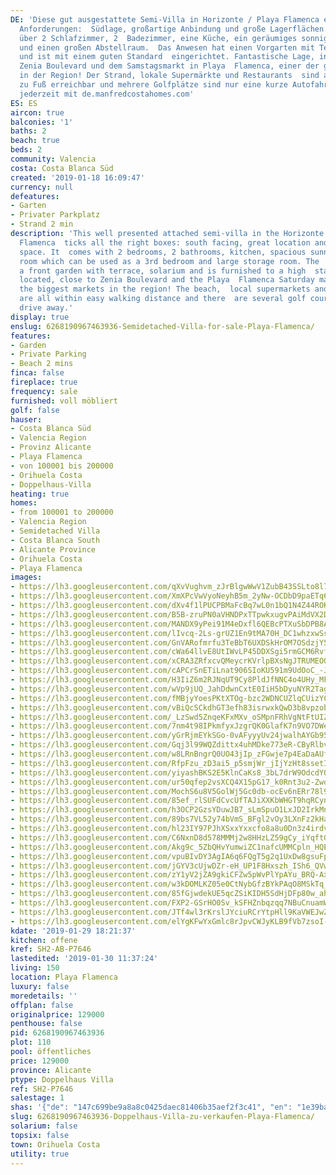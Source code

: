 ```yaml
---
DE: 'Diese gut ausgestattete Semi-Villa in Horizonte / Playa Flamenca erfüllt alle
  Anforderungen:  Südlage, großartige Anbindung und große Lagerflächen. Es verfügt
  über 2 Schlafzimmer, 2  Badezimmer, eine Küche, ein geräumiges sonniges Wohnzimmer
  und einen großen Abstellraum.  Das Anwesen hat einen Vorgarten mit Terrasse, Solarium
  und ist mit einem guten Standard  eingerichtet. Fantastische Lage, in der Nähe von
  Zenia Boulevard und dem Samstagsmarkt in Playa  Flamenca, einer der größten Märkte
  in der Region! Der Strand, lokale Supermärkte und Restaurants  sind alle leicht
  zu Fuß erreichbar und mehrere Golfplätze sind nur eine kurze Autofahrt entfernt.  Termine
  jederzeit mit de.manfredcostahomes.com'
ES: ES
aircon: true
balconies: '1'
baths: 2
beach: true
beds: 2
community: Valencia
costa: Costa Blanca Süd
created: '2019-01-18 16:09:47'
currency: null
defeatures:
- Garten
- Privater Parkplatz
- Strand 2 min
description: 'This well presented attached semi-villa in the Horizonte area of Playa
  Flamenca  ticks all the right boxes: south facing, great location and large storage
  space. It  comes with 2 bedrooms, 2 bathrooms, kitchen, spacious sunny living room,  additional
  room which can be used as a 3rd bedroom and large storage room. The  property has
  a front garden with terrace, solarium and is furnished to a high  standard. Fantastically
  located, close to Zenia Boulevard and the Playa  Flamenca Saturday market, one of
  the biggest markets in the region! The beach,  local supermarkets and restaurants
  are all within easy walking distance and there  are several golf courses a short
  drive away.'
display: true
enslug: 6268190967463936-Semidetached-Villa-for-sale-Playa-Flamenca/
features:
- Garden
- Private Parking
- Beach 2 mins
finca: false
fireplace: true
frequency: sale
furnished: voll möbliert
golf: false
hauser:
- Costa Blanca Süd
- Valencia Region
- Provinz Alicante
- Playa Flamenca
- von 100001 bis 200000
- Orihuela Costa
- Doppelhaus-Villa
heating: true
homes:
- from 100001 to 200000
- Valencia Region
- Semidetached Villa
- Costa Blanca South
- Alicante Province
- Orihuela Costa
- Playa Flamenca
images:
- https://lh3.googleusercontent.com/qXvVughvm_zJrBlgwWwV1ZubB43SSLto8l78I08OsX8Rn1w-pHOFN5V3fGuCH-MkEO4WpTPpwLQwPxxxuKc=w640-rj-e30-l100
- https://lh3.googleusercontent.com/XmXPcVwVyoNeyhB5m_2yNw-OCDbD9paETq6IgVstNUK2NBmWH-R_9b0IzQqrCbr-FhbZr2k23yr6cF4OMQJf=w640-rj-e30-l100
- https://lh3.googleusercontent.com/dXv4f1lPUCPBMaFcBq7wL0n1bQ1N4Z44ROKjfJKfjsxvcLDnFnqf-7c5H_15XnSH3Bda64DKG04kPml_eJVX=w640-rj-e30-l100
- https://lh3.googleusercontent.com/B5B-zruPN0aVHNDPxTTpwkxugvPAiMdVX2Dqws8EDbLf-fckfsiz82MAiyCkguQpeWG3yu7R-MGL51R5JKY=w640-rj-e30-l100
- https://lh3.googleusercontent.com/MANDX9yPei91M4eDxfl6QEBcPTXuSbDPB8AT-C62l4p65YN2xfcJ72DRDY7eQeNgf0sSZ6kWIVuGiaQbvcNnVQ=w640-rj-e30-l100
- https://lh3.googleusercontent.com/lIvcq-2Ls-grUZ1En9tMA70H_DC1whzxwSseAb6ikT0_3txg1p_mGiEem06dhMAnQi9LLWK5dLRFAw_Sa7gh6A=w640-rj-e30-l100
- https://lh3.googleusercontent.com/GnVARofmrfu3TeBbT6UXDSkHrOM7OSdzjY5hewaylGgTYVwvCYogoLPPIaMw0xDvkR9zCywA8BSmXYnI8S4=w640-rj-e30-l100
- https://lh3.googleusercontent.com/cWa64llvE8UtIWvLP45DDXSgi5rmGCM6RvfNZhQFiSrpsxT9knB9nElvF0vMFl8U48nhlf4ebEFnnAwzg_w=w640-rj-e30-l100
- https://lh3.googleusercontent.com/xCRA3ZRfxcvQMeycrKVrlpBXsNgJTRUMEOO5rhtlBW5sk4LjyEg4xjEL5eSJAm3OhaVnKyHb1iTTm7gZS1Am=w640-rj-e30-l100
- https://lh3.googleusercontent.com/cAPCrSnETiLnat906SIoKU591m9UdOoC_-JJT852nQitKVVodSk_ZNdlN9WLFipqvzL28hJJLWcIoI2WPdHb=w640-rj-e30-l100
- https://lh3.googleusercontent.com/H3IiZ6m2RJNqUT9Cy8PldJfNNC4o4UHy_MFiG7Rrpt-omVcd7nXqgT71KuzDzTHIvn75QORDvAamje7FbzH__A=w640-rj-e30-l100
- https://lh3.googleusercontent.com/wVp9jUQ_JahDdwnCxtE0IiH5bDyuNYR2TagdXp2u1SgTOOut3mTFzhVc6i-kXilrxBCAvTmOmIJOLa5_QtAqpg=w640-rj-e30-l100
- https://lh3.googleusercontent.com/fMBjyYoesPKtXTOg-bzc2WDNCUZlqCUizYCs-jwfss1OKLAjCqlrKBrSchL-mZnCdfyxA_OoagcfF-9XUrqn=w640-rj-e30-l100
- https://lh3.googleusercontent.com/vBiQcSCkdhGT3efh83isrwxkQwD3b8vpzobEHPRIRo2kIfsiDjv88f8rOFVONGHSK3Fs8NkcU4hljtpzJmsD=w640-rj-e30-l100
- https://lh3.googleusercontent.com/_LzSwd5ZnqeKFxMXv_oSMpnFRhVgNtFtUIZkwW80J7e2fT5pCjVuJb3pDAzzeFrJ7HhgSw1vrqSESazRCtLe=w640-rj-e30-l100
- https://lh3.googleusercontent.com/7nm4t98IPkmfyxJzgrQK0GlafK7n9VO7DWejkMpxoyRjkL9du-sGYXQg2WTtBTJndvOFbL3hjjgGgdFggmyO7w=w640-rj-e30-l100
- https://lh3.googleusercontent.com/yGrRjmEYkSGo-0vAFyyyUv24jwalhAYGb95Z_7fObcg4K2tJyDPeJEIoGsaJ5dnhxUYLoOYSl8zfb4X2K_M=w640-rj-e30-l100
- https://lh3.googleusercontent.com/Gqj3l99WQZdittx4uhMDke773eR-CByRlbvdRYlweEfJqTYjrJGZpDwbKzgverfsDrMPklQMYB4vwdfuqoo=w640-rj-e30-l100
- https://lh3.googleusercontent.com/w8LRnBngrQ0UO43jIp_zFGwje7p4EaDaAUfoSNtOL906Z18CLJP_FPlGeQAy1luY2nBah-c7M8xkEdzc6mg=w640-rj-e30-l100
- https://lh3.googleusercontent.com/RfpFzu_zD3ai5_p5smjWr_jIjYzHt8ssetIvwqfDm0-_SjCbXCWMub8poSUvPweLAR5aTvtoeYV8WE0LwrG4VQ=w640-rj-e30-l100
- https://lh3.googleusercontent.com/yiyashBKS2E5KlnCaKs8_3bL7drW9OdcdYQ-2-KEySy3N_rsIW-a3dFQIeXXLP_dIIqHuCnTqnXFA4WPyY0=w640-rj-e30-l100
- https://lh3.googleusercontent.com/ur50qfep2vsXCQ4X15pG17_k0Rnt3u2-Zwoj5dsPHd7Bxi-0eTxlubkxFa9Pm7A5MHmTN4NUEh3YzfS2pkoqnw=w640-rj-e30-l100
- https://lh3.googleusercontent.com/MochS6u8V5GolWj5Gc0db-ocEv6nERr78l9Lt77kmUQ41HynQStkLlW6iuyi1EAS_olrvI-AVTrXT9YEKCx7kA=w640-rj-e30-l100
- https://lh3.googleusercontent.com/85ef_rlSUFdCvcUfTAJiXXKbWHGT9hqRCyn72yZxmiGsley_zIO60z2tz5fvKpNPbo2S7XnvDDBudlYaeVk=w640-rj-e30-l100
- https://lh3.googleusercontent.com/h3OCP2GzsYDuwJB7_sLmSpuO1LxJD2IrkMnELgivq61FkC0OLd5kM4amFPxIz6_8W-Lyg_Td18lmWDwtcaI=w640-rj-e30-l100
- https://lh3.googleusercontent.com/89bs7VL52y74bVmS_BFgl2vOy3LXnFz2kHaBNUSMUb05ZwlnOzJgd2YZfSxhH0j1Axrn7zsdFej5MFbFCic=w640-rj-e30-l100
- https://lh3.googleusercontent.com/hl23IY97PJhXSxxYxxcfo8a8u0Dn3z4irdv7WBG2M1OiSwB-zAGXB_Vaa7i45vGZaiMiZ5Wr_iVkdJ9LBuT2FQ=w640-rj-e30-l100
- https://lh3.googleusercontent.com/C6NxnD8d578MMMj2w8HHzLZ59gCy_iYqftGS0DiSX9ZIK1cDxH10enUm6TR0f-lGJ4IAIpAjTofukTfev24=w640-rj-e30-l100
- https://lh3.googleusercontent.com/Akg9c_5ZbQHvYumwiZC1nafcUMMCpln_HQEvwfTuJ3lrRFaalEa-xtCg8ez1kkLXo1idVFdelrlFdf4j6KK_=w640-rj-e30-l100
- https://lh3.googleusercontent.com/vpuBIvDY3AgIA6q6FQgT5g2q1UxDw8gsuFpfvUMX6dDi5zuyKsjESWsQyBtpAfsx8pz8fS7qL1SGdoFjC4g=w640-rj-e30-l100
- https://lh3.googleusercontent.com/jGYV3cUjwDZr-eH_UP1F8Hxszh_ISh6_QVwiGnNC8n3Xt-afnkBFJWyKWwYImNcd9aA1drP7Z9dkKro4N4F4=w640-rj-e30-l100
- https://lh3.googleusercontent.com/zY1yV2jZA9gkiCFZw5pWvPlYpAYu_BRQ-AxVHNn5o8GDUI-2-4XOVEUYhqk-tNJgZY5JKfi-whLTfCirtvo=w640-rj-e30-l100
- https://lh3.googleusercontent.com/w3kDOMLKZ05e0CtNybGfzBYkPAqO8MSkTq_xprg_s9mROSoM9KCbifVWbKAcZEONKCsCsK983H3XGvI3haaF=w640-rj-e30-l100
- https://lh3.googleusercontent.com/85fGjwdekUE5qcZSiKIDH5SdHjDFp80w_ahZQgNpoUbyMqGbjY2XdJnOlNzwCDRwp5dHNbCMEpuRl8CaDjnS=w640-rj-e30-l100
- https://lh3.googleusercontent.com/FXP2-GSrHO0Sv_kSFHZnbqzqq7NBuCnuamWWApA3YaR0d7awJBGTE9IJomqa9tXxrb4ewwF1LxjwVirRu3QFJw=w640-rj-e30-l100
- https://lh3.googleusercontent.com/JTf4wl3rKrslJYciuRCrYtpHll9KaVWEJwZWvULxsRePjtbufZRxIQ9aOWcZ2PKAa99Q2EEiXsU3ALfkXqc=w640-rj-e30-l100
- https://lh3.googleusercontent.com/elYgKFwYxGmlc8rJpvCWJyKLB9fVb7zsoI-M0f38-hC3l38oXhMN3NVN_3VavVEQg_E97Ea__Im63dbl9a8=w640-rj-e30-l100
kdate: '2019-01-29 18:21:37'
kitchen: offene
kref: SH2-AB-P7646
lastedited: '2019-01-30 11:37:24'
living: 150
location: Playa Flamenca
luxury: false
moredetails: ''
offplan: false
originalprice: 129000
penthouse: false
pid: 6268190967463936
plot: 110
pool: öffentliches
price: 129000
province: Alicante
ptype: Doppelhaus Villa
ref: SH2-P7646
salestage: 1
shas: '{"de": "147c699be9a8a8c0425daec81406b35aef2f3c41", "en": "1e39ba00784bf7c7dfc5dd64cc97a613aba09ede"}'
slug: 6268190967463936-Doppelhaus-Villa-zu-verkaufen-Playa-Flamenca/
solarium: false
topsix: false
town: Orihuela Costa
utility: true
---
```

